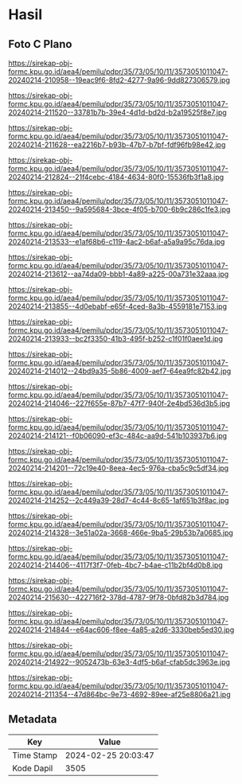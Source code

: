 # Hasil

## Foto C Plano

https://sirekap-obj-formc.kpu.go.id/aea4/pemilu/pdpr/35/73/05/10/11/3573051011047-20240214-210958--19eac9f6-8fd2-4277-9a96-9dd827306579.jpg

https://sirekap-obj-formc.kpu.go.id/aea4/pemilu/pdpr/35/73/05/10/11/3573051011047-20240214-211520--33781b7b-39e4-4d1d-bd2d-b2a19525f8e7.jpg

https://sirekap-obj-formc.kpu.go.id/aea4/pemilu/pdpr/35/73/05/10/11/3573051011047-20240214-211628--ea2216b7-b93b-47b7-b7bf-fdf96fb98e42.jpg

https://sirekap-obj-formc.kpu.go.id/aea4/pemilu/pdpr/35/73/05/10/11/3573051011047-20240214-212824--21f4cebc-4184-4634-80f0-15536fb3f1a8.jpg

https://sirekap-obj-formc.kpu.go.id/aea4/pemilu/pdpr/35/73/05/10/11/3573051011047-20240214-213450--9a595684-3bce-4f05-b700-6b9c286c1fe3.jpg

https://sirekap-obj-formc.kpu.go.id/aea4/pemilu/pdpr/35/73/05/10/11/3573051011047-20240214-213533--e1af68b6-c119-4ac2-b6af-a5a9a95c76da.jpg

https://sirekap-obj-formc.kpu.go.id/aea4/pemilu/pdpr/35/73/05/10/11/3573051011047-20240214-213612--aa74da09-bbb1-4a89-a225-00a731e32aaa.jpg

https://sirekap-obj-formc.kpu.go.id/aea4/pemilu/pdpr/35/73/05/10/11/3573051011047-20240214-213855--4d0ebabf-e65f-4ced-8a3b-4559181e7153.jpg

https://sirekap-obj-formc.kpu.go.id/aea4/pemilu/pdpr/35/73/05/10/11/3573051011047-20240214-213933--bc2f3350-41b3-495f-b252-c1f01f0aee1d.jpg

https://sirekap-obj-formc.kpu.go.id/aea4/pemilu/pdpr/35/73/05/10/11/3573051011047-20240214-214012--24bd9a35-5b86-4009-aef7-64ea9fc82b42.jpg

https://sirekap-obj-formc.kpu.go.id/aea4/pemilu/pdpr/35/73/05/10/11/3573051011047-20240214-214046--227f655e-87b7-47f7-940f-2e4bd536d3b5.jpg

https://sirekap-obj-formc.kpu.go.id/aea4/pemilu/pdpr/35/73/05/10/11/3573051011047-20240214-214121--f0b06090-ef3c-484c-aa9d-541b103937b6.jpg

https://sirekap-obj-formc.kpu.go.id/aea4/pemilu/pdpr/35/73/05/10/11/3573051011047-20240214-214201--72c19e40-8eea-4ec5-976a-cba5c9c5df34.jpg

https://sirekap-obj-formc.kpu.go.id/aea4/pemilu/pdpr/35/73/05/10/11/3573051011047-20240214-214252--2c449a39-28d7-4c44-8c65-1af651b3f8ac.jpg

https://sirekap-obj-formc.kpu.go.id/aea4/pemilu/pdpr/35/73/05/10/11/3573051011047-20240214-214328--3e51a02a-3668-466e-9ba5-29b53b7a0685.jpg

https://sirekap-obj-formc.kpu.go.id/aea4/pemilu/pdpr/35/73/05/10/11/3573051011047-20240214-214406--4117f3f7-0feb-4bc7-b4ae-c11b2bf4d0b8.jpg

https://sirekap-obj-formc.kpu.go.id/aea4/pemilu/pdpr/35/73/05/10/11/3573051011047-20240214-215630--422716f2-378d-4787-9f78-0bfd82b3d784.jpg

https://sirekap-obj-formc.kpu.go.id/aea4/pemilu/pdpr/35/73/05/10/11/3573051011047-20240214-214844--e64ac606-f8ee-4a85-a2d6-3330beb5ed30.jpg

https://sirekap-obj-formc.kpu.go.id/aea4/pemilu/pdpr/35/73/05/10/11/3573051011047-20240214-214922--9052473b-63e3-4df5-b6af-cfab5dc3963e.jpg

https://sirekap-obj-formc.kpu.go.id/aea4/pemilu/pdpr/35/73/05/10/11/3573051011047-20240214-211354--47d864bc-9e73-4692-89ee-af25e8806a21.jpg


## Metadata

| Key        | Value               |
| ---------- | ------------------- |
| Time Stamp | 2024-02-25 20:03:47 |
| Kode Dapil | 3505                |



